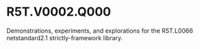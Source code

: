 # R5T.V0002.Q000
Demonstrations, experiments, and explorations for the R5T.L0066 netstandard2.1 strictly-framework library.